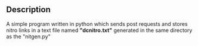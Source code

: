 ## Description
A simple program written in python which sends post requests and stores nitro links in a text file named **"dcnitro.txt"** generated in the same directory as the "nitgen.py"
